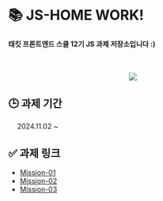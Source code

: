 # 📚 JS-HOME WORK!

#### 태킷 프론트엔드 스쿨 12기 JS 과제 저장소입니다 :)

</br>

<p align="center">
<img src=https://i.pinimg.com/originals/b0/a1/ac/b0a1ac6b1d98618cbde929a76b0851f3.gif />
</p>

## 🕒 과제 기간

&emsp; 2024.11.02 ~

## ✅ 과제 링크

- [Mission-01](https://github.com/BomEllen/js-homework/blob/main/mission01/md/README.md)
- [Mission-02](https://github.com/BomEllen/js-homework/tree/main/mission02/md)
- [Mission-03](https://github.com/BomEllen/js-homework/tree/main/mission03/client/md)

</br>
</br>
